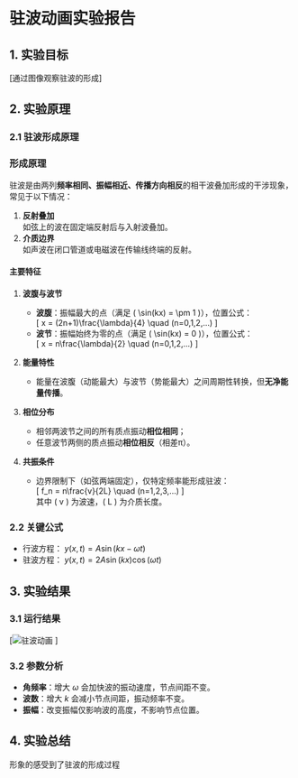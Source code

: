 # 驻波动画实验报告

## 1. 实验目标
[通过图像观察驻波的形成]

## 2. 实验原理
### 2.1 驻波形成原理
### 形成原理

驻波是由两列**频率相同、振幅相近、传播方向相反**的相干波叠加形成的干涉现象，常见于以下情况：

1. **反射叠加**  
   如弦上的波在固定端反射后与入射波叠加。
2. **介质边界**  
   如声波在闭口管道或电磁波在传输线终端的反射。


#### 主要特征

1. **波腹与波节**  
   - **波腹**：振幅最大的点（满足 \( \sin(kx) = \pm 1 \)），位置公式：  
     \[ x = (2n+1)\frac{\lambda}{4} \quad (n=0,1,2,...) \]  
   - **波节**：振幅始终为零的点（满足 \( \sin(kx) = 0 \)），位置公式：  
     \[ x = n\frac{\lambda}{2} \quad (n=0,1,2,...) \]  

2. **能量特性**  
   - 能量在波腹（动能最大）与波节（势能最大）之间周期性转换，但**无净能量传播**。  

3. **相位分布**  
   - 相邻两波节之间的所有质点振动**相位相同**；  
   - 任意波节两侧的质点振动**相位相反**（相差π）。  

4. **共振条件**  
   - 边界限制下（如弦两端固定），仅特定频率能形成驻波：  
     \[ f_n = n\frac{v}{2L} \quad (n=1,2,3,...) \]  
     其中 \( v \) 为波速，\( L \) 为介质长度。  

### 2.2 关键公式
- 行波方程： $y(x, t) = A \sin(kx - \omega t)$
- 驻波方程： $y(x,t) = 2A\sin(kx)\cos(\omega t)$

## 3. 实验结果
### 3.1 运行结果
[![驻波动画](https://github.com/user-attachments/assets/6223aec9-7029-46f1-8219-e9b23312364a)
]


### 3.2 参数分析
- **角频率**：增大 $\omega$ 会加快波的振动速度，节点间距不变。
- **波数**：增大 $k$ 会减小节点间距，振动频率不变。
- **振幅**：改变振幅仅影响波的高度，不影响节点位置。

## 4. 实验总结
形象的感受到了驻波的形成过程
